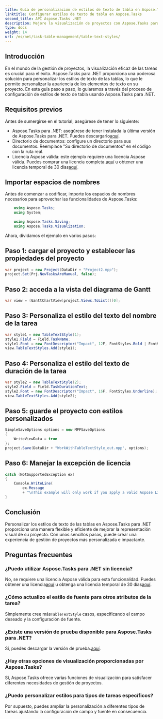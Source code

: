 ```yaml
---
title: Guía de personalización de estilos de texto de tabla en Aspose.Tasks
linktitle: Configurar estilos de texto de tabla en Aspose.Tasks
second_title: API Aspose.Tasks .NET
description: Mejore la visualización de proyectos con Aspose.Tasks para .NET. Aprenda a configurar estilos de texto de tablas paso a paso. Aumenta la eficiencia y la presentación.
type: docs
weight: 14
url: /es/net/task-table-management/table-text-styles/
---
```

## Introducción
En el mundo de la gestión de proyectos, la visualización eficaz de las tareas es crucial para el éxito. Aspose.Tasks para .NET proporciona una poderosa solución para personalizar los estilos de texto de las tablas, lo que le permite personalizar la apariencia de los elementos de texto en su proyecto. En esta guía paso a paso, lo guiaremos a través del proceso de configuración de estilos de texto de tabla usando Aspose.Tasks para .NET.
## Requisitos previos
Antes de sumergirse en el tutorial, asegúrese de tener lo siguiente:
-  Aspose.Tasks para .NET: asegúrese de tener instalada la última versión de Aspose.Tasks para .NET. Puedes descargarlo[aquí](https://releases.aspose.com/tasks/net/).
- Directorio de documentos: configure un directorio para sus documentos. Reemplace "Su directorio de documentos" en el código con la ruta real.
-  Licencia Aspose válida: este ejemplo requiere una licencia Aspose válida. Puedes comprar una licencia completa.[aquí](https://purchase.aspose.com/buy) u obtener una licencia temporal de 30 días[aquí](https://purchase.aspose.com/temporary-license/).
## Importar espacios de nombres
Antes de comenzar a codificar, importe los espacios de nombres necesarios para aprovechar las funcionalidades de Aspose.Tasks:
```csharp
    using Aspose.Tasks;
    using System;
    
    using Aspose.Tasks.Saving;
    using Aspose.Tasks.Visualization;
```
Ahora, dividamos el ejemplo en varios pasos:
## Paso 1: cargar el proyecto y establecer las propiedades del proyecto
```csharp
var project = new Project(DataDir + "Project2.mpp");
project.Set(Prj.NewTasksAreManual, false);
```
## Paso 2: acceda a la vista del diagrama de Gantt
```csharp
var view = (GanttChartView)project.Views.ToList()[0];
```
## Paso 3: Personaliza el estilo del texto del nombre de la tarea
```csharp
var style1 = new TableTextStyle(1);
style1.Field = Field.TaskName;
style1.Font = new FontDescriptor("Impact", 12F, FontStyles.Bold | FontStyles.Italic);
view.TableTextStyles.Add(style1);
```
## Paso 4: Personaliza el estilo del texto de duración de la tarea
```csharp
var style2 = new TableTextStyle(2);
style2.Field = Field.TaskDurationText;
style2.Font = new FontDescriptor("Impact", 16F, FontStyles.Underline);
view.TableTextStyles.Add(style2);
```
## Paso 5: guarde el proyecto con estilos personalizados
```csharp
SimpleSaveOptions options = new MPPSaveOptions
{
    WriteViewData = true
};
project.Save(DataDir + "WorkWithTableTextStyle_out.mpp", options);
```
## Paso 6: Manejar la excepción de licencia
```csharp
catch (NotSupportedException ex)
{
    Console.WriteLine(
        ex.Message
        + "\nThis example will only work if you apply a valid Aspose License. You can purchase a full license or get a 30-day temporary license from [Aspose](http://www.aspose.com/purchase/default.aspx.");
}
```
## Conclusión
Personalizar los estilos de texto de las tablas en Aspose.Tasks para .NET proporciona una manera flexible y eficiente de mejorar la representación visual de su proyecto. Con unos sencillos pasos, puede crear una experiencia de gestión de proyectos más personalizada e impactante.
## Preguntas frecuentes
### ¿Puedo utilizar Aspose.Tasks para .NET sin licencia?
 No, se requiere una licencia Aspose válida para esta funcionalidad. Puedes obtener una licencia[aquí](https://purchase.aspose.com/buy) u obtenga una licencia temporal de 30 días[aquí](https://purchase.aspose.com/temporary-license/).
### ¿Cómo actualizo el estilo de fuente para otros atributos de la tarea?
 Simplemente cree más`TableTextStyle` casos, especificando el campo deseado y la configuración de fuente.
### ¿Existe una versión de prueba disponible para Aspose.Tasks para .NET?
 Sí, puedes descargar la versión de prueba.[aquí](https://releases.aspose.com/).
### ¿Hay otras opciones de visualización proporcionadas por Aspose.Tasks?
Sí, Aspose.Tasks ofrece varias funciones de visualización para satisfacer diferentes necesidades de gestión de proyectos.
### ¿Puedo personalizar estilos para tipos de tareas específicos?
Por supuesto, puedes ampliar la personalización a diferentes tipos de tareas ajustando la configuración de campo y fuente en consecuencia.